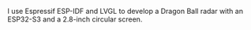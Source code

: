 I use Espressif ESP-IDF and LVGL to develop a Dragon Ball radar with an ESP32-S3 and a 2.8-inch circular screen.
